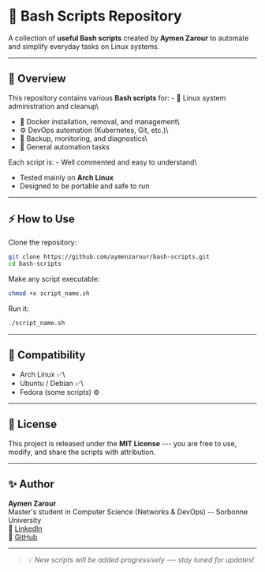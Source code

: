 # 🧰 Bash Scripts Repository

A collection of **useful Bash scripts** created by **Aymen Zarour** to
automate and simplify everyday tasks on Linux systems.

------------------------------------------------------------------------

## 📖 Overview

This repository contains various **Bash scripts** for: - 🐧 Linux system
administration and cleanup\
- 🐳 Docker installation, removal, and management\
- ⚙️ DevOps automation (Kubernetes, Git, etc.)\
- 💾 Backup, monitoring, and diagnostics\
- 🧹 General automation tasks

Each script is: - Well commented and easy to understand\
- Tested mainly on **Arch Linux** 
- Designed to be portable and safe to run

------------------------------------------------------------------------

## ⚡ How to Use

Clone the repository:

``` bash
git clone https://github.com/aymenzarour/bash-scripts.git
cd bash-scripts
```

Make any script executable:

``` bash
chmod +x script_name.sh
```

Run it:

``` bash
./script_name.sh
```

------------------------------------------------------------------------

## 🧩 Compatibility

-   Arch Linux ✅\
-   Ubuntu / Debian ✅\
-   Fedora (some scripts) ⚙️

------------------------------------------------------------------------

## 📜 License

This project is released under the **MIT License** --- you are free to
use, modify, and share the scripts with attribution.

------------------------------------------------------------------------

## ✨ Author

**Aymen Zarour**\
Master's student in Computer Science (Networks & DevOps) -- Sorbonne
University\
🔗 [LinkedIn](https://www.linkedin.com/in/aymenzarour)\
🔗 [GitHub](https://github.com/aymenzarour)

------------------------------------------------------------------------

> 💡 *New scripts will be added progressively --- stay tuned for
> updates!*
